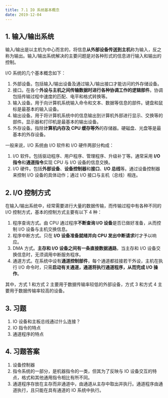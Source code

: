 ```yaml
---
title: 7.1 IO 系统基本概念
date: 2019-12-04
---
```


## 1. 输入/输出系统

输入/输出是以主机为中心而言的，将信息**从外部设备传送到主机**称为输入，反之称为输出。输入/输出系统解决的主要问题是对各种形式的信息进行输入和输出的控制。

I/O 系统的几个基本概念如下：

1. 外部设备。包括输入/输出设备及通过输入/输出接口才能访问的外存储设备。
2. 接口。在各个**外设与主机之间传输数据时进行各种协调工作的逻辑部件**。协调包括传输过程中速度的匹配、电平和格式转换等。
3. 输入设备。用于向计算机系统输入命令和文本、数据等信息的部件。键盘和鼠标是最基本的输入设备。
4. 输出设备。用于将计算机系统中的信息输出到计算机外部进行显示、交换等的部件。显示器和打印机是最基本的输出设备。
5. 外存设备。指除**计算机内存及 CPU 缓存等外**的存储器。硬磁盘、光盘等是最基本的外存设备。

一般来说，I/O 系统由 I/O 软件和 I/O 硬件两部分构成：

1. I/O 软件。包括驱动程序、用户程序、管理程序、升级补丁等。通常采用 **I/O 指令**和**通道指令**实现 CPU 与 I/O 设备的信息交换。
2. I/O 硬件。包括**外部设备**、**设备控制器**和**接口**、**I/O 总线**等。通过设备控制器来控制 I/O 设备的具体动作；通过 I/O 接口与主机（总线）相连。

## 2. I/O 控制方式

在输入/输出系统中，经常需要进行大量的数据传输，而传输过程中有各种不同的 I/O 控制方式，基本的控制方式主要有以下 4 种：

1. 程序查询方式。由 CPU 通过程序**不断查询 I/O 设备**是否已做好准备，从而控制 I/O 设备与主机交换信息。
2. 程序中断方式。只在 **I/O 设备准备就绪并向 CPU 发出中断请求**时才予以响应。
3. DMA 方式。**主存和 I/O 设备之间有一条直接数据通路**，当主存和 I/O 设备交换信息时，无须调用中断服务程序。
4. 通道方式。在系统中设有**通道控制部件**，每个通道都挂接若干外设，主机在执行 I/O 命令时，只需**启动有关通道，通道将执行通道程序，从而完成 I/O 操作**。

其中，方式 1 和方式 2 主要用于数据传输率较低的外部设备，方式 3 和方式 4 主要用于数据传输率较高的设备。

## 3. 习题

1. IO 设备和主板总线通过什么连接？
2. IO 指令的特点
3. 通道程序的特点

## 4. 习题答案

1. 设备控制器
2. 指令系统的一部分，是机器指令的一类，但其为了反映与 IO 设备交互的特点，格式和其他通用指令相比有所不同。
3. 通道程序存放在主存而非通道中，由通道从主存中取出并执行。通道程序由通道执行，且只能在具有通道的 IO 系统中执行。


